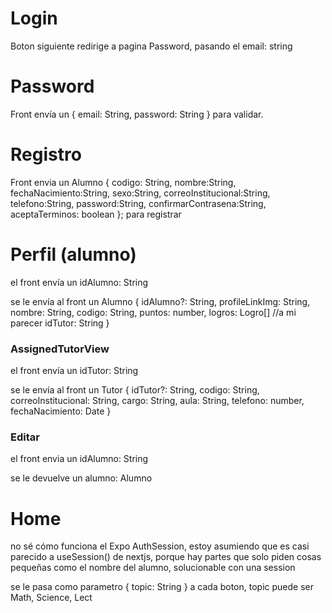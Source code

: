 # Login
Boton siguiente redirige a pagina Password, pasando el email: string

# Password
Front envía un
{
    email: String,
    password: String
}
para validar.


# Registro
Front envia un Alumno
{
    codigo: String,
    nombre:String,
    fechaNacimiento:String,
    sexo:String,
    correoInstitucional:String,
    telefono:String,
    password:String,
    confirmarContrasena:String,
    aceptaTerminos: boolean
  };
para registrar

# Perfil (alumno)
el front envía un idAlumno: String

se le envía al front un Alumno
{
    idAlumno?: String,
    profileLinkImg: String,
    nombre: String,
    codigo: String,
    puntos: number,
    logros: Logro[] //a mi parecer
    idTutor: String
}

### AssignedTutorView
el front envía un idTutor: String

se le envía al front un Tutor
{
    idTutor?: String,
    codigo: String,
    correoInstitucional: String,
    cargo: String,
    aula: String,
    telefono: number,
    fechaNacimiento: Date
}

### Editar
el front envia un idAlumno: String

se le devuelve un alumno: Alumno


# Home

no sé cómo funciona el Expo AuthSession,
estoy asumiendo que es casi parecido a useSession() de nextjs,
porque hay partes que solo piden cosas pequeñas como el nombre 
del alumno, solucionable con una session

se le pasa como parametro
{
    topic: String
}
a cada boton, topic puede ser Math, Science, Lect